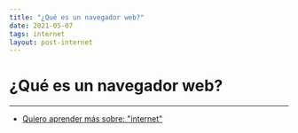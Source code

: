 ```yaml
---
title: "¿Qué es un navegador web?"
date: 2021-05-07
tags: internet
layout: post-internet
---
```


# ¿Qué es un navegador web?

---

- [Quiero aprender más sobre: "internet"](../0/internet)